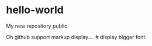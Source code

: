 # hello-world
My new repository public

Oh github support markup display.... # display bigger font.
